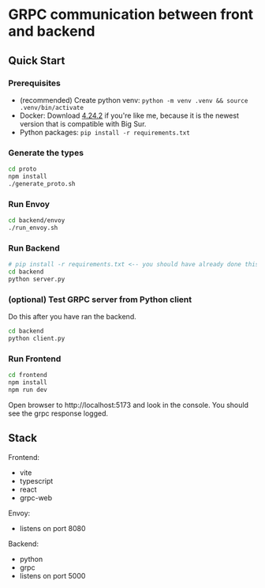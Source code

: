 # GRPC communication between front and backend

## Quick Start

### Prerequisites

- (recommended) Create python venv: `python -m venv .venv && source .venv/bin/activate`
- Docker: Download [4.24.2](https://docs.docker.com/desktop/release-notes/#4242) if you're like me, because it is the newest version that is compatible with Big Sur.
- Python packages: `pip install -r requirements.txt`

### Generate the types
```sh
cd proto
npm install
./generate_proto.sh
```

### Run Envoy
```sh
cd backend/envoy
./run_envoy.sh
```

### Run Backend
```sh
# pip install -r requirements.txt <-- you should have already done this
cd backend
python server.py
```

### (optional) Test GRPC server from Python client
Do this after you have ran the backend.
```sh
cd backend
python client.py
```

### Run Frontend
```sh
cd frontend
npm install
npm run dev
```

Open browser to http://localhost:5173 and look in the console. You should see the grpc response logged.

## Stack

Frontend:
- vite
- typescript
- react
- grpc-web

Envoy:
- listens on port 8080

Backend:
- python
- grpc
- listens on port 5000

